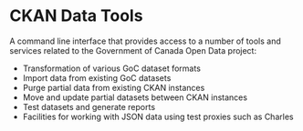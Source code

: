 CKAN Data Tools
=========

A command line interface that provides access to a number of tools and services related to the Government of Canada Open Data project:

* Transformation of various GoC dataset formats
* Import data from existing GoC datasets
* Purge partial data from existing CKAN instances
* Move and update partial datasets between CKAN instances
* Test datasets and generate reports
* Facilities for working with JSON data using test proxies such as Charles



